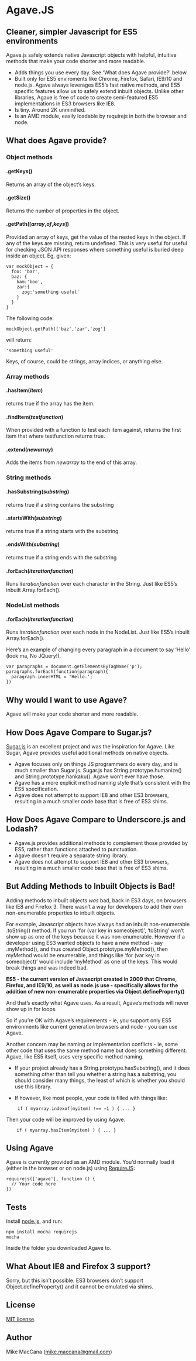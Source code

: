 # Agave.JS

## Cleaner, simpler Javascript for ES5 environments

Agave.js safely extends native Javascript objects with helpful, intuitive methods that make your code shorter and more readable.

 - Adds things you use every day. See 'What does Agave provide?' below.
 - Built only for ES5 enviroments like Chrome, Firefox, Safari, IE9/10 and node.js. Agave always leverages ES5’s fast native methods, and ES5 specific features allow us to safely extend inbuilt objects. Unlike other libraries, Agave is free of code to create semi-featured ES5 implementations in ES3 browsers like IE8.
 - Is tiny. Around 2K unminified.
 - Is an AMD module, easily loadable by requirejs in both the browser and node.

## What does Agave provide?

### Object methods

#### .getKeys() 
Returns an array of the object’s keys.

#### .getSize() 
Returns the number of properties in the object.

#### .getPath([_array_,_of_,_keys_]) 
Provided an array of keys, get the value of the nested keys in the object. 
If any of the keys are missing, return undefined. This is very useful for useful for checking JSON API responses where something useful is buried deep inside an object. Eg, given:

    var mockObject = {
      foo: 'bar',
      baz: {
        bam:'boo',
        zar:{
          zog:'something useful'
        }
      }
    }

The following code:
    
    mockObject.getPath(['baz','zar','zog']    

will return:

    'something useful'
    
Keys, of course, could be strings, array indices, or anything else.

### Array methods

#### .hasItem(_item_) 
returns true if the array has the item.

#### .findItem(_testfunction_) 
When provided with a function to test each item against, returns the first item that where testfunction returns true.

#### .extend(_newarray_) 
Adds the items from _newarray_ to the end of this array.

### String methods

#### .hasSubstring(_substring_) 
returns true if a string contains the substring

#### .startsWith(_substring_) 
returns true if a string starts with the substring

#### .endsWith(_substring_) 
returns true if a string ends with the substring

#### .forEach(_iterationfunction_)
Runs _iterationfunction_ over each character in the String. Just like ES5’s inbuilt Array.forEach().

### NodeList methods

#### .forEach(_iterationfunction_)
Runs _iterationfunction_ over each node in the NodeList. Just like ES5’s inbuilt Array.forEach().

Here’s an example of changing every paragraph in a document to say ‘Hello’ (look ma, No JQuery!).

    var paragraphs = document.getElementsByTagName('p');
    paragraphs.forEach(function(paragraph){
      paragraph.innerHTML = 'Hello.';
    })

## Why would I want to use Agave?

Agave will make your code shorter and more readable.

## How Does Agave Compare to Sugar.js?

[Sugar.js](http://sugarjs.com/) is an excellent project and was the inspiration for Agave. Like Sugar, Agave provides useful additional methods on native objects.
 - Agave focuses only on things JS programmers do every day, and is much smaller than Sugar.js. Sugar.js has String.prototype.humanize() and String.prototype.hankaku(). Agave won’t ever have those. 
 - Agave has a more explicit method naming style that’s consistent with the ES5 specification.
 - Agave does not attempt to support IE8 and other ES3 browsers, resulting in a much smaller code base that is free of ES3 shims.

## How Does Agave Compare to Underscore.js and Lodash?

 - Agave.js provides additional methods to complement those provided by ES5, rather than functions attached to punctuation. 
 - Agave doesn’t require a separate string library.
 - Agave does not attempt to support IE8 and other ES3 browsers, resulting in a much smaller code base that is free of ES3 shims.

## But Adding Methods to Inbuilt Objects is Bad!

Adding methods to inbuilt objects _was_ bad, back in ES3 days, on browsers like IE8 and Firefox 3. There wasn’t a way for developers to add their own non-enumerable properties to inbuilt objects. 

For example, Javascript objects have always had an inbuilt non-enumerable .toString() method. If you run ‘for (var key in someobject)’, ‘toString’ won’t show up as one of the keys because it was non-enumerable. However if a developer using ES3 wanted objects to have a new method - say .myMethod(), and thus created Object.prototype.myMethod(), then myMethod would be enumerable, and things like ‘for (var key in someobject)’ would include ‘myMethod’ as one of the keys. This would break things and was indeed bad.

**ES5 - the current version of Javascript created in 2009 that Chrome, Firefox, and IE9/10, as well as node.js use - specifically allows for the addition of new non-enumerable properties via Object.defineProperty()**

And that’s exactly what Agave uses.  As a result, Agave’s methods will never show up in for loops. 

So if you’re OK with Agave’s requirements - ie, you support only ES5 environments like current generation browsers and node - you can use Agave. 

Another concern may be naming or implementation conflicts - ie, some other code that uses the same method name but does something different. Agave, like ES5 itself, uses very specific method naming. 

 - If your project already has a String.prototype.hasSubstring(), and it does something other than tell you whether a string has a substring, you should consider many things, the least of which is whether you should use this library.
 - If however, like most people, your code is filled with things like: 

        if ( myarray.indexof(myitem) !== −1 ) { ... }

Then your code will be improved by using Agave.

        if ( myarray.hasItem(myitem) ) { ... }  

## Using Agave

Agave is currently provided as an AMD module. You’d normally load it (either in the browser or on node.js) using [RequireJS](http://requirejs.org/):

    requirejs(['agave'], function () {  
      // Your code here
    })

## Tests

Install [node.js](http://nodejs.org/), and run:

    npm install mocha requirejs
    mocha

Inside the folder you downloaded Agave to.

## What About IE8 and Firefox 3 support?

Sorry, but this isn’t possible. ES3 browsers don’t support Object.defineProperty() and it cannot be emulated via shims.

## License

[MIT license](https://github.com/mikemaccana/agave/blob/master/MIT-LICENSE.md).

## Author

Mike MacCana (mike.maccana@gmail.com)